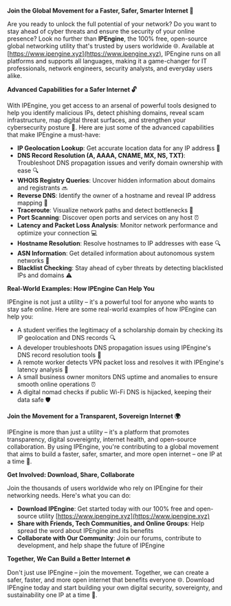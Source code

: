 **Join the Global Movement for a Faster, Safer, Smarter Internet 🚀**

Are you ready to unlock the full potential of your network? Do you want to stay ahead of cyber threats and ensure the security of your online presence? Look no further than **IPEngine**, the 100% free, open-source global networking utility that's trusted by users worldwide 🌐. Available at [https://www.ipengine.xyz](https://www.ipengine.xyz), IPEngine runs on all platforms and supports all languages, making it a game-changer for IT professionals, network engineers, security analysts, and everyday users alike.

**Advanced Capabilities for a Safer Internet 🔓**

With IPEngine, you get access to an arsenal of powerful tools designed to help you identify malicious IPs, detect phishing domains, reveal scam infrastructure, map digital threat surfaces, and strengthen your cybersecurity posture 🔐. Here are just some of the advanced capabilities that make IPEngine a must-have:

* **IP Geolocation Lookup**: Get accurate location data for any IP address 📍
* **DNS Record Resolution (A, AAAA, CNAME, MX, NS, TXT)**: Troubleshoot DNS propagation issues and verify domain ownership with ease 🔍
* **WHOIS Registry Queries**: Uncover hidden information about domains and registrants 🔜
* **Reverse DNS**: Identify the owner of a hostname and reveal IP address mapping 📡
* **Traceroute**: Visualize network paths and detect bottlenecks 🚀
* **Port Scanning**: Discover open ports and services on any host ⏰
* **Latency and Packet Loss Analysis**: Monitor network performance and optimize your connection 💻
* **Hostname Resolution**: Resolve hostnames to IP addresses with ease 🔍
* **ASN Information**: Get detailed information about autonomous system networks 📡
* **Blacklist Checking**: Stay ahead of cyber threats by detecting blacklisted IPs and domains ⚠️

**Real-World Examples: How IPEngine Can Help You**

IPEngine is not just a utility – it's a powerful tool for anyone who wants to stay safe online. Here are some real-world examples of how IPEngine can help you:

* A student verifies the legitimacy of a scholarship domain by checking its IP geolocation and DNS records 🔍
* A developer troubleshoots DNS propagation issues using IPEngine's DNS record resolution tools 📡
* A remote worker detects VPN packet loss and resolves it with IPEngine's latency analysis 🔌
* A small business owner monitors DNS uptime and anomalies to ensure smooth online operations ⏰
* A digital nomad checks if public Wi-Fi DNS is hijacked, keeping their data safe 🛡️

**Join the Movement for a Transparent, Sovereign Internet 🌍**

IPEngine is more than just a utility – it's a platform that promotes transparency, digital sovereignty, internet health, and open-source collaboration. By using IPEngine, you're contributing to a global movement that aims to build a faster, safer, smarter, and more open internet – one IP at a time 🚀.

**Get Involved: Download, Share, Collaborate**

Join the thousands of users worldwide who rely on IPEngine for their networking needs. Here's what you can do:

* **Download IPEngine**: Get started today with our 100% free and open-source utility [https://www.ipengine.xyz](https://www.ipengine.xyz)
* **Share with Friends, Tech Communities, and Online Groups**: Help spread the word about IPEngine and its benefits
* **Collaborate with Our Community**: Join our forums, contribute to development, and help shape the future of IPEngine

**Together, We Can Build a Better Internet 🔥**

Don't just use IPEngine – join the movement. Together, we can create a safer, faster, and more open internet that benefits everyone 🌐. Download IPEngine today and start building your own digital security, sovereignty, and sustainability one IP at a time 🚀.